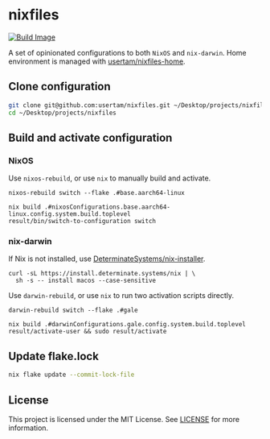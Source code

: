 # nixfiles

[![Build Image](https://github.com/usertam/nixfiles/actions/workflows/build.yml/badge.svg)](https://github.com/usertam/nixfiles/actions/workflows/build.yml)

A set of opinionated configurations to both `NixOS` and `nix-darwin`. Home environment is managed with [usertam/nixfiles-home](https://github.com/usertam/nixfiles-home).

## Clone configuration
```sh
git clone git@github.com:usertam/nixfiles.git ~/Desktop/projects/nixfiles
cd ~/Desktop/projects/nixfiles
```

## Build and activate configuration
### NixOS
Use `nixos-rebuild`, or use `nix` to manually build and activate.
```
nixos-rebuild switch --flake .#base.aarch64-linux
```
```
nix build .#nixosConfigurations.base.aarch64-linux.config.system.build.toplevel
result/bin/switch-to-configuration switch
```
### nix-darwin
If Nix is not installed, use [DeterminateSystems/nix-installer](https://github.com/DeterminateSystems/nix-installer).
```
curl -sL https://install.determinate.systems/nix | \
  sh -s -- install macos --case-sensitive
```
Use `darwin-rebuild`, or use `nix` to run two activation scripts directly.
```
darwin-rebuild switch --flake .#gale
```
```
nix build .#darwinConfigurations.gale.config.system.build.toplevel
result/activate-user && sudo result/activate
```

## Update flake.lock
```sh
nix flake update --commit-lock-file
```

## License
This project is licensed under the MIT License. See [LICENSE](LICENSE) for more information.
